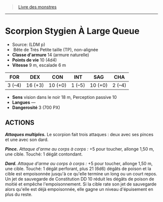 ﻿> [Livre des monstres](tome_of_beasts.md)

---

# Scorpion Stygien À Large Queue

- Source: (LDM p)
-  Bête de Très Petite taille (TP), non-alignée
- **Classe d'armure** 14 (armure naturelle)
- **Points de vie** 10 (4d4)
- **Vitesse** 9 m, escalade 6 m

|FOR|DEX|CON|INT|SAG|CHA|
|---|---|---|---|---|---|
|3 (–4)|16 (+3)|10 (+0)|1 (–5)|10 (+0)|2 (–4)|

- **Sens** vision dans le noir 18 m, Perception passive 10
- **Langues** —
- **Dangerosité** 3 (700 PX)

## ACTIONS

**_Attaques multiples._** Le scorpion fait trois attaques : deux avec ses pinces et une avec son dard.

**_Pince._** _Attaque d'arme au corps à corps :_ +5 pour toucher, allonge 1,50 m, une cible. Touché: 1 dégât contondant.

**_Dard._** _Attaque d'arme au corps à corps :_ +5 pour toucher, allonge 1,50 m, une cible. Touché: 1 dégât perforant, plus 21 (6d6) dégâts de poison et la cible est empoisonnée jusqu'à ce qu'elle termine un long ou un court repos. Un jet de sauvegarde de Constitution DD 10 réduit les dégâts de poison de moitié et empêche l'empoisonnement. Si la cible rate son jet de sauvegarde alors qu'elle est déjà empoisonnée, elle gagne un niveau d'épuisement en plus du reste.


